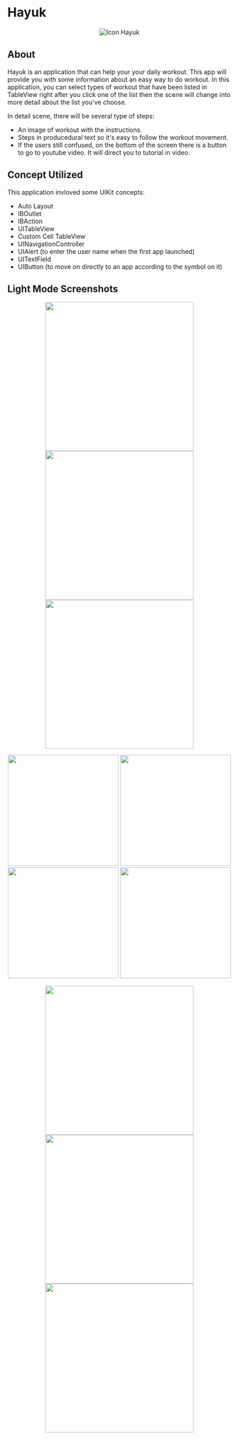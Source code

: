 # Hayuk

<p align="center">
  <img src="https://github.com/dikidwid/Hayuk/blob/master/Hayuk/Assets.xcassets/AppIcon.appiconset/180.png?raw=true" alt="Icon Hayuk"/>
</p>

## About
Hayuk is an application that can help your your daily workout. This app will provide you with  some 
information about an easy way to do workout. In this application, you can select types  of workout that 
have been listed in TableView right after you click one of the list then the scene will change into more 
detail about the list you've choose. 

In detail scene, there will be several type of steps:
- An image of workout with the instructions. 
- Steps in producedural text so it's easy to follow the workout movement.
- If the users still confused, on the bottom of the screen there is a button to go to youtube video. It will direct you to tutorial in video.

## Concept Utilized
This application invloved some UIKit concepts:
- Auto Layout
- IBOutlet
- IBAction
- UITableView
- Custom Cell TableView
- UINavigationController
- UIAlert (to enter the user name when the first app launched)
- UITextField
- UIButton (to move on directly to an app according to the symbol on it)

## Light Mode Screenshots
<p align = "center">
<img src="Images/home1.png" width="334"/> <img src="Images/home2.png" width="334"/> <img src="Images/home3.png" width="334"/>
</p>

<p align = "center">
<img src="Images/detail1.png" width="249"/> <img src="Images/detail2.png" width="249"/> <img src="Images/detail3.png" width="249"/> <img src="Images/detail4.png" width="249"/>
</p>

<p align = "center">
<img src="Images/profile1.png" width="334"/> <img src="Images/profile2.png" width="334"/> <img src="Images/profile3.png" width="334"/>
</p>
